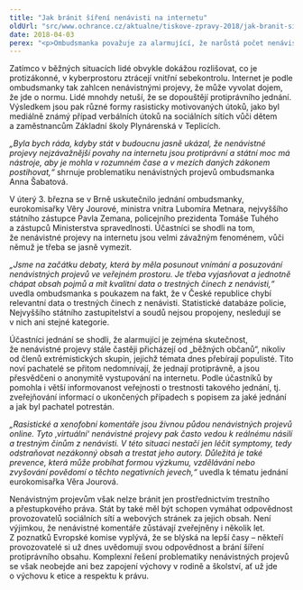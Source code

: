 ```yaml
---
title: "Jak bránit šíření nenávisti na internetu"
oldUrl: "src/www.ochrance.cz/aktualne/tiskove-zpravy-2018/jak-branit-sireni-nenavisti-na-internetu"
date: 2018-04-03
perex: "<p>Ombudsmanka považuje za alarmující, že narůstá počet nenávistných projevů na internetu od „běžných“ občanů, kteří nejsou nijak spojeni s extrémistickými skupinami. Tématu se dlouhodobě věnuje a iniciovala proto dnešní jednání s orgány a institucemi, které se mohou zabývat nenávistnými projevy ve veřejném prostoru.</p>"
---
```


<!-- imported from the old website -->

<p>Zatímco v běžných situacích lidé obvykle dokážou rozlišovat, co je protizákonné, v kyberprostoru ztrácejí vnitřní sebekontrolu. Internet je podle ombudsmanky tak zahlcen nenávistnými projevy, že může vyvolat dojem, že jde o normu. Lidé mnohdy netuší, že se dopouštějí protiprávního jednání. Výsledkem jsou pak různé formy rasisticky motivovaných útoků, jako byl mediálně známý případ verbálních útoků na sociálních sítích vůči dětem a zaměstnancům Základní školy Plynárenská v Teplicích.</p> <p><i>„Byla bych ráda, kdyby stát v budoucnu jasně ukázal, že nenávistné projevy nejzávažnější povahy na internetu jsou protiprávní a státní moc má nástroje, aby je mohla v rozumném čase a v mezích daných zákonem postihovat,“</i> shrnuje problematiku nenávistných projevů ombudsmanka Anna Šabatová.</p> <p>V úterý 3. března se v Brně uskutečnilo jednání ombudsmanky, eurokomisařky Věry Jourové, ministra vnitra Lubomíra Metnara, nejvyššího státního zástupce Pavla Zemana, policejního prezidenta Tomáše Tuhého a zástupců Ministerstva spravedlnosti. Účastníci se shodli na tom, že nenávistné projevy na internetu jsou velmi závažným fenoménem, vůči němuž je třeba se jasně vymezit.</p> <p><i>„Jsme na začátku debaty, která by měla posunout vnímání a posuzování nenávistných projevů ve veřejném prostoru. Je třeba vyjasňovat a jednotně chápat obsah pojmů a mít kvalitní data o trestných činech z nenávisti,“ </i>uvedla ombudsmanka s poukazem na fakt, že v České republice chybí relevantní data o trestných činech z nenávisti. Statistické databáze policie, Nejvyššího státního zastupitelství a soudů nejsou propojeny, nesledují se v nich ani stejné kategorie. </p> <p>Účastníci jednání se shodli, že alarmující je zejména skutečnost, že nenávistné projevy stále častěji přicházejí od „běžných občanů“, nikoliv od členů extrémistických skupin, jejichž témata dnes přebírají populisté. Tito noví pachatelé se přitom nedomnívají, že jednají protiprávně, a jsou přesvědčeni o anonymitě vystupování na internetu. Podle účastníků by pomohla i větší informovanost veřejnosti o trestnosti takového jednání, tj. zveřejňování informací o ukončených případech s popisem za jaké jednání a jak byl pachatel potrestán. </p> <p><i>„Rasistické a xenofobní komentáře jsou živnou půdou nenávistných projevů online. Tyto ‚virtuální‘ nenávistné projevy pak často vedou k reálnému násilí a trestným činům z nenávisti. V této situaci nestačí jen léčit symptomy, tedy odstraňovat nezákonný obsah a trestat jeho autory. Důležitá je také prevence, která může probíhat formou výzkumu, vzdělávání nebo zvyšování povědomí o těchto negativních jevech,“</i> uvedla k tématu jednání eurokomisařka Věra Jourová.</p> <p>Nenávistným projevům však nelze bránit jen prostřednictvím trestního a přestupkového práva. Stát by také měl být schopen vymáhat odpovědnost provozovatelů sociálních sítí a webových stránek za jejich obsah. Není výjimkou, že nenávistné komentáře zůstávají zveřejněny i několik let. Z poznatků Evropské komise vyplývá, že se blýská na lepší časy – někteří provozovatelé si už dnes uvědomují svou odpovědnost a brání šíření protiprávního obsahu. Komplexní řešení problematiky nenávistných projevů se však neobejde ani bez zapojení výchovy v rodině a školství, ať už jde o výchovu k etice a respektu k právu.</p>
